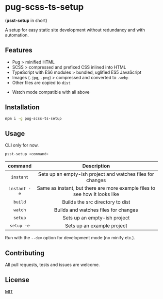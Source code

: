 # pug-scss-ts-setup

(**psst-setup** in short)

A setup for easy static site development without redundancy and with automation.

## Features

- Pug > minified HTML
- SCSS > compressed and prefixed CSS inlined into HTML
- TypeScript with ES6 modules > bundled, uglified ES5 JavaScript
- Images (`.jpg`, `.png`) > compressed and converted to `.webp`
- Other files are copied to `dist`

* Watch mode compatible with all above

## Installation

```bash
npm i -g pug-scss-ts-setup
```

## Usage

CLI only for now.

```bash
psst-setup <command>
```

|   command    |                                Description                                 |
| :----------: | :------------------------------------------------------------------------: |
|  `instant`   |         Sets up an empty-ish project and watches files for changes         |
| `instant -e` | Same as instant, but there are more example files to see how it looks like |
|   `build`    |                      Builds the src directory to dist                      |
|   `watch`    |                    Builds and watches files for changes                    |
|   `setup`    |                        Sets up an empty-ish project                        |
|  `setup -e`  |                         Sets up an example project                         |

Run with the `--dev` option for development mode (no minify etc.).

## Contributing

All pull requests, tests and issues are welcome.

## License

[MIT](https://choosealicense.com/licenses/mit/)

